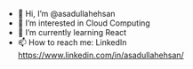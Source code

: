 - 👋 Hi, I’m @asadullahehsan
- 👀 I’m interested in Cloud Computing
- 🌱 I’m currently learning React
- 📫 How to reach me: LinkedIn
https://www.linkedin.com/in/asadullahehsan/
<!---
asadullahehsan/asadullahehsan is a ✨ special ✨ repository because its `README.md` (this file) appears on your GitHub profile.
You can click the Preview link to take a look at your changes.
--->
